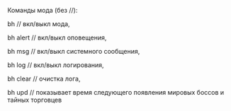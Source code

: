 ﻿Команды мода (без //):

bh // вкл/выкл мода,

bh alert // вкл/выкл оповещения,

bh msg // вкл/выкл системного сообщения,

bh log // вкл/выкл логирования,

bh clear // очистка лога,

bh upd // показывает время следующего появления мировых боссов и тайных торговцев